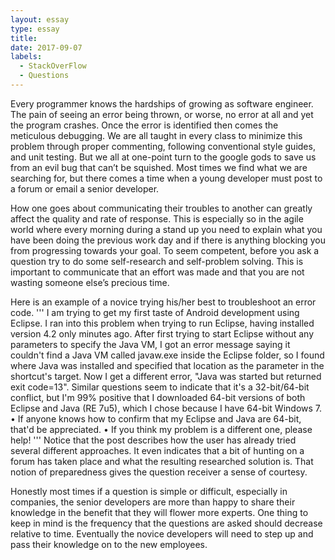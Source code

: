 ```yaml
---
layout: essay
type: essay
title: 
date: 2017-09-07
labels:
  - StackOverFlow
  - Questions
---
```



Every programmer knows the hardships of growing as software engineer. The pain of seeing an error being thrown, or worse, no error at all and yet the program crashes. Once the error is identified then comes the meticulous debugging. We are all taught in every class to minimize this problem through proper commenting, following conventional style guides, and unit testing. But we all at one-point turn to the google gods to save us from an evil bug that can’t be squished. Most times we find what we are searching for, but there comes a time when a young developer must post to a forum or email a senior developer.  

How one goes about communicating their troubles to another can greatly affect the quality and rate of response. This is especially so in the agile world where every morning during a stand up you need to explain what you have been doing the previous work day and if there is anything blocking you from progressing towards your goal. To seem competent, before you ask a question try to do some self-research and self-problem solving. This is important to communicate that an effort was made and that you are not wasting someone else’s precious time.

Here is an example of a novice trying his/her best to troubleshoot an error code.
'''
I am trying to get my first taste of Android development using Eclipse. I ran into this problem when trying to run Eclipse, having installed version 4.2 only minutes ago.
After first trying to start Eclipse without any parameters to specify the Java VM, I got an error message saying it couldn't find a Java VM called javaw.exe inside the Eclipse folder, so I found where Java was installed and specified that location as the parameter in the shortcut's target. Now I get a different error, "Java was started but returned exit code=13".
Similar questions seem to indicate that it's a 32-bit/64-bit conflict, but I'm 99% positive that I downloaded 64-bit versions of both Eclipse and Java (RE 7u5), which I chose because I have 64-bit Windows 7.
•	If anyone knows how to confirm that my Eclipse and Java are 64-bit, that'd be appreciated.
•	If you think my problem is a different one, please help!
'''
Notice that the post describes how the user has already tried several different approaches. It even indicates that a bit of hunting on a forum has taken place and what the resulting researched solution is. That notion of preparedness gives the question receiver a sense of courtesy.

Honestly most times if a question is simple or difficult, especially in companies, the senior developers are more than happy to share their knowledge in the benefit that they will flower more experts. One thing to keep in mind is the frequency that the questions are asked should decrease relative to time. Eventually the novice developers will need to step up and pass their knowledge on to the new employees.   




